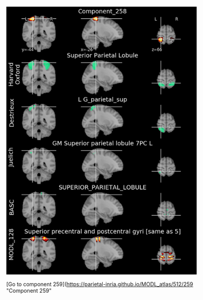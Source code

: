 


![258](preliminary/258.jpg "Component 258")

[Go to component 259](https://parietal-inria.github.io/MODL_atlas/512/259 "Component 259"